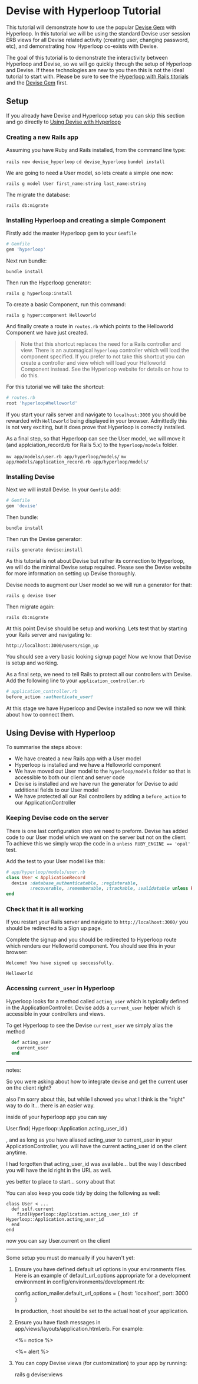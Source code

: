 # Devise with Hyperloop Tutorial

This tutorial will demonstrate how to use the popular [Devise Gem](https://github.com/plataformatec/devise) with Hyperloop. In this tutorial we will be using the standard Devise user session ERB views for all Devise related activity (creating user, changing password, etc), and demonstrating how Hyperloop co-exists with Devise.

The goal of this tutorial is to demonstrate the interactivity between Hyperloop and Devise, so we will go quickly through the setup of Hyperloop and Devise. If these technologies are new to you then this is not the ideal tutorial to start with. Please be sure to see the [Hyperloop with Rails titorials](http://ruby-hyperloop.io/tutorials/hyperlooprails/) and the [Devise Gem](https://github.com/plataformatec/devise) first.

## Setup

If you already have Devise and Hyperloop setup you can skip this section and go directly to [Using Devise with Hyperloop](#using-devise-with-hyperloop)

### Creating a new Rails app

Assuming you have Ruby and Rails installed, from the command line type:

`rails new devise_hyperloop`
`cd devise_hyperloop`
`bundel install`

We are going to need a User model, so lets create a simple one now:

`rails g model User first_name:string last_name:string`

The migrate the database:

`rails db:migrate`

### Installing Hyperloop and creating a simple Component

Firstly add the master Hyperloop gem to your `Gemfile`

```ruby
# Gemfile
gem 'hyperloop'
```

Next run bundle:

`bundle install`

Then run the Hyperloop generator:

`rails g hyperloop:install`

To create a basic Component, run this command:

`rails g hyper:component Helloworld`

And finally create a route in `routes.rb` which points to the Helloworld Component we have just created.

>Note that this shortcut replaces the need for a Rails controller and view. There is an automagical `hyperloop` controller which will load the component specified. If you prefer to not take this shortcut you can create a controller and view which will load your Helloworld Component instead. See the Hyperloop website for details on how to do this.

For this tutorial we will take the shortcut:

```ruby
# routes.rb
root 'hyperloop#helloworld'
```

If you start your rails server and navigate to `localhost:3000` you should be rewarded with `Helloworld` being displayed in your browser. Admittedly this is not very exciting, but it does prove that Hyperloop is correctly installed.

As a final step, so that Hyperloop can see the User model, we will move it (and applciation_record.rb for Rails 5.x) to the `hyperloop/models` folder.

`mv app/models/user.rb app/hyperloop/models/`
`mv app/models/application_record.rb app/hyperloop/models/`

### Installing Devise

Next we will install Devise. In your `Gemfile` add:

```ruby
# Gemfile
gem 'devise'
```

Then bundle:

`bundle install`

Then run the Devise generator:

`rails generate devise:install`

As this tutorial is not about Devise but rather its connection to Hyperloop, we will do the minimal Devise setup required. Please see the Devise website for more information on setting up Devise thoroughly.

Devise needs to augment our User model so we will run a generator for that:

`rails g devise User`

Then migrate again:

`rails db:migrate`

At this point Devise should be setup and working. Lets test that by starting your Rails server and navigating to:

`http://localhost:3000/users/sign_up`

You should see a very basic looking signup page! Now we know that Devise is setup and working.

As a final setp, we need to tell Rails to protect all our controllers with Devise. Add the following line to your `application_controller.rb`

```ruby
# application_controller.rb
before_action :authenticate_user!
```

At this stage we have Hyperloop and Devise installed so now we will think about how to connect them.

## Using Devise with Hyperloop

To summarise the steps above:

+ We have created a new Rails app with a User model
+ Hyperloop is installed and we have a Helloworld component
+ We have moved out User model to the `hyperloop/models` folder so that is accessible to both our client and server code
+ Devise is installed and we have run the generator for Devise to add additional fields to our User model
+ We have protected all our Rail controllers by adding a `before_action` to our ApplicationController

### Keeping Devise code on the server

There is one last configuration step we need to preform. Devise has added code to our User model which we want on the server but not on the client. To achieve this we simply wrap the code in a `unless RUBY_ENGINE == 'opal'` test.

Add the test to your User model like this:

```ruby
# app/hyperloop/models/user.rb
class User < ApplicationRecord
  devise :database_authenticatable, :registerable,
         :recoverable, :rememberable, :trackable, :validatable unless RUBY_ENGINE == 'opal'
end
```

### Check that it is all working

If you restart your Rails server and navigate to `http://localhost:3000/` you should be redirected to a Sign up page.

Complete the signup and you should be redirected to Hyperloop route which renders our Helloworld component. You should see this in your browser:

```
Welcome! You have signed up successfully.

Helloworld
```

### Accessing `current_user` in Hyperloop

Hyperloop looks for a method called `acting_user` which is typically defined in the ApplicationController. Devise adds a `current_user` helper which is accessible in your controllers and views.

To get Hyperloop to see the Devise `current_user` we simply alias the method

```ruby
  def acting_user
    current_user
  end
```


------------------
notes:

So you were asking about how to integrate devise and get the current user on the client right?

also I'm sorry about this, but while I showed you what I think is the "right" way to do it... there is an easier way.

inside of your hyperloop app you can say

User.find( Hyperloop::Application.acting_user_id )


, and as long as you have aliased acting_user to current_user in your ApplicationController, you will have the current acting_user id on the client anytime.

I had forgotten that acting_user_id was available... but the way I described you will have the id right in the URL as well.

yes better to place to start... sorry about that

You can also keep you code tidy by doing the following as well:

```
class User < ...
  def self.current
    find(Hyperloop::Application.acting_user_id) if Hyperloop::Application.acting_user_id
  end
end
```

now you can say User.current on the client

-------------

Some setup you must do manually if you haven't yet:

  1. Ensure you have defined default url options in your environments files. Here
     is an example of default_url_options appropriate for a development environment
     in config/environments/development.rb:

       config.action_mailer.default_url_options = { host: 'localhost', port: 3000 }

     In production, :host should be set to the actual host of your application.


  3. Ensure you have flash messages in app/views/layouts/application.html.erb.
     For example:

       <p class="notice"><%= notice %></p>
       <p class="alert"><%= alert %></p>

  4. You can copy Devise views (for customization) to your app by running:

       rails g devise:views
